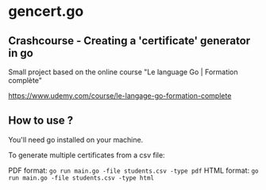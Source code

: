 # gencert.go
## Crashcourse - Creating a 'certificate' generator in go
Small project based on the online course "Le language Go | Formation complète"

https://www.udemy.com/course/le-langage-go-formation-complete

## How to use ?
You'll need go installed on your machine.

To generate multiple certificates from a csv file: 

PDF format: ```go run main.go -file students.csv -type pdf```
HTML format: ```go run main.go -file students.csv -type html```